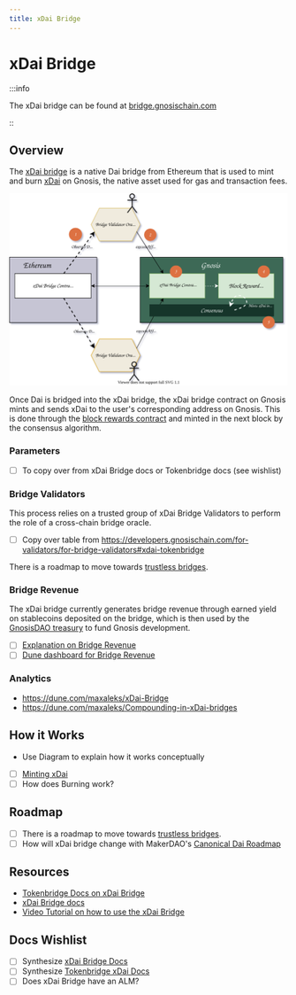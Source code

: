 ```yaml
---
title: xDai Bridge
---
```


# xDai Bridge

:::info

The xDai bridge can be found at [bridge.gnosischain.com](https://bridge.gnosischain.com/)

::
## Overview

The [xDai bridge](https://bridge.gnosischain.comd) is a native Dai bridge from Ethereum that is used to mint and burn [xDai](../../about/xdai-token.md) on Gnosis, the native asset used for gas and transaction fees. 

![xDai Bridge Diagram](../diagrams/dai-bridge.svg) 

Once Dai is bridged into the xDai bridge, the xDai bridge contract on Gnosis mints and sends xDai to the user's corresponding address on Gnosis. This is done through the  [block rewards contract](#block-rewards-contract) and minted in the next block by the consensus algorithm. 

### Parameters

- [ ] To copy over from xDai Bridge docs or Tokenbridge docs (see wishlist)
### Bridge Validators

This process relies on a trusted group of xDai Bridge Validators to perform the role of a cross-chain bridge oracle.

- [ ] Copy over table from https://developers.gnosischain.com/for-validators/for-bridge-validators#xdai-tokenbridge

There is a roadmap to move towards [trustless bridges](../roadmap.md). 
### Bridge Revenue

The xDai bridge currently generates bridge revenue through earned yield on stablecoins deposited on the bridge, which is then used by the [GnosisDAO treasury](../../about/treasury.md) to fund Gnosis development. 

- [ ] [Explanation on Bridge Revenue](https://developers.gnosischain.com/for-users/bridges/converting-xdai-via-bridge/dai-compounding)
- [ ] [Dune dashboard for Bridge Revenue](https://dune.com/maxaleks/Compounding-in-xDai-bridges)
### Analytics

- https://dune.com/maxaleks/xDai-Bridge
- https://dune.com/maxaleks/Compounding-in-xDai-bridges
## How it Works

- Use Diagram to explain how it works conceptually
- [ ] [Minting xDai](https://developers.gnosischain.com/for-users/bridges/converting-xdai-via-bridge/xdai-mechanics-how-xdai-is-minted)
- [ ] How does Burning work?

## Roadmap

- [ ] There is a roadmap to move towards [trustless bridges](../roadmap.md). 
- [ ] How will xDai bridge change with MakerDAO's [Canonical Dai Roadmap](https://medium.com/bankless-dao/canonical-dai-stablecoin-upgrade-aims-to-help-move-dai-off-chain-2a8de6a815c1)
## Resources

- [Tokenbridge Docs on xDai Bridge](https://docs.tokenbridge.net/xdai-bridge/about)
- [xDai Bridge docs](https://developers.gnosischain.com/for-users/bridges/converting-xdai-via-bridge)
- [Video Tutorial on how to use the xDai Bridge](https://www.youtube.com/watch?v=oKdh2cOOqUs)

## Docs Wishlist

- [ ] Synthesize [xDai Bridge Docs](https://developers.gnosischain.com/for-users/bridges/converting-xdai-via-bridge)
- [ ] Synthesize [Tokenbridge xDai Docs](https://docs.tokenbridge.net/xdai-bridge/about)
- [ ] Does xDai Bridge have an ALM? 